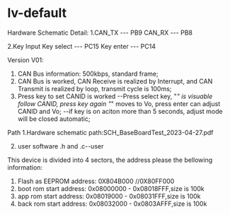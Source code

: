 # lv-default

Hardware Schematic Detail:
1.CAN_TX --- PB9
  CAN_RX --- PB8
  
2.Key Input
  Key select --- PC15
  Key enter  --- PC14

Version V01:
1. CAN Bus information: 500kbps, standard frame;
2. CAN Bus is worked, CAN Receive is realized by Interrupt, and CAN Transmit is realized by loop, transmit cycle is 100ms;
3. Press key to set CANID is worked
	--Press select key, "_" is visuable follow CANID, press key again "_" moves to Vo, press enter can adjust CANID and Vo;
	--if key is on aciton more than 5 seconds, adjust mode will be closed automatic;
	
Path 
1.Hardware schematic path:SCH_BaseBoardTest_2023-04-27.pdf

2. user software .h and .c--user

This device is divided into 4 sectors, the address please the bellowing information:
1. Flash as EEPROM address: 0X804B000  //0X80FF000
2.  boot rom start address: 0x08000000 - 0x08018FFF,size is 100k
3.  app  rom start address: 0x08019000 - 0x08031FFF,size is 100k
4.  back rom start address: 0x08032000 - 0x0803AFFF,size is 100k

